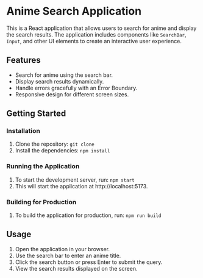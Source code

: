 # Anime Search Application

This is a React application that allows users to search for anime and display the search results. The application includes components like `SearchBar`, `Input`, and other UI elements to create an interactive user experience.

## Features

- Search for anime using the search bar.
- Display search results dynamically.
- Handle errors gracefully with an Error Boundary.
- Responsive design for different screen sizes.


## Getting Started

### Installation

1. Clone the repository:
``` git clone ```
2. Install the dependencies:
``` npm install ```

### Running the Application
1. To start the development server, run: ``` npm start ```
2. This will start the application at http://localhost:5173.


### Building for Production
1. To build the application for production, run: ``` npm run build ```

## Usage
	
 1.	Open the application in your browser.
 2.	Use the search bar to enter an anime title.
 3.	Click the search button or press Enter to submit the query.
 4.	View the search results displayed on the screen.
